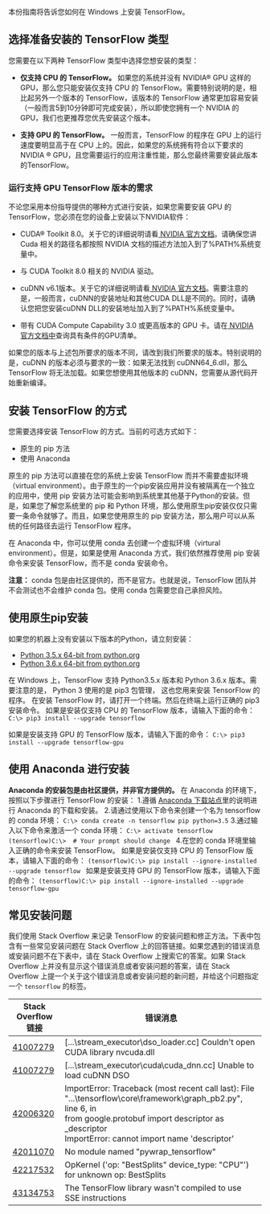 本份指南将告诉您如何在 Windows 上安装 TensorFlow。
## 选择准备安装的 TensorFlow 类型
您需要在以下两种 TensorFlow 类型中选择您想安装的类型：

-  **仅支持 CPU 的 TensorFlow。** 如果您的系统并没有 NVIDIA® GPU 这样的 GPU，那么您只能安装仅支持 CPU 的 TensorFlow。需要特别说明的是，相比起另外一个版本的 TensorFlow，该版本的 TensorFlow 通常更加容易安装（一般而言5到10分钟即可完成安装），所以即使您拥有一个 NVIDIA 的 GPU，我们也更推荐您优先安装这个版本。


- **支持 GPU 的 TensorFlow。** 一般而言，TensorFlow 的程序在 GPU 上的运行速度要明显高于在 CPU 上的。因此，如果您的系统拥有符合以下要求的 NVIDIA ® GPU，且您需要运行的应用注重性能，那么您最终需要安装此版本的TensorFlow。

### 运行支持 GPU TensorFlow 版本的需求
不论您采用本份指导提供的哪种方式进行安装，如果您需要安装 GPU 的 TensorFlow，您必须在您的设备上安装以下NVIDIA软件：

- CUDA® Toolkit 8.0。关于它的详细说明请看[ NVIDIA 官方文档](http://docs.nvidia.com/cuda/cuda-installation-guide-microsoft-windows/)。请确保您讲 Cuda 相关的路径名都按照 NVIDIA 文档的描述方法加入到了%PATH%系统变量中。

- 与 CUDA Toolkit 8.0 相关的 NVIDIA 驱动。

- cuDNN v6.1版本。关于它的详细说明请看[ NVIDIA 官方文档](http://docs.nvidia.com/cuda/cuda-installation-guide-microsoft-windows/)。需要注意的是，一般而言，cuDNN的安装地址和其他CUDA DLL是不同的。同时，请确认您把您安装cuDNN DLL的安装地址加入到了%PATH%系统变量中。

- 带有 CUDA Compute Capability 3.0 或更高版本的 GPU 卡。请在[ NVIDIA 官方文档中](http://docs.nvidia.com/cuda/cuda-installation-guide-microsoft-windows/)查询具有条件的GPU清单。

如果您的版本与上述包所要求的版本不同，请改到我们所要求的版本。特别说明的是，cuDNN 的版本必须与要求的一致：如果无法找到 cuDNN64_6.dll，那么 TensorFlow 将无法加载。如果您想使用其他版本的 cuDNN，您需要从源代码开始重新编译。

## 安装 TensorFlow 的方式
您需要选择安装 TensorFlow 的方式。当前的可选方式如下：
- 原生的 pip 方法
- 使用 Anaconda

原生的 pip 方法可以直接在您的系统上安装 TensorFlow 而并不需要虚拟环境（virtual environment）。由于原生的一个pip安装应用并没有被隔离在一个独立的应用中，使用 pip 安装方法可能会影响到系统里其他基于Python的安装。但是，如果您了解您系统里的 pip 和 Python 环境，那么使用原生pip安装仅仅只需要一条命令就够了。而且，如果您使用原生的 pip 安装方法，那么用户可以从系统的任何路径去运行 TensorFlow 程序。

在 Anaconda 中，你可以使用 conda 去创建一个虚拟环境（virtural environment）。但是，如果是使用 Anaconda 方式，我们依然推荐使用 pip 安装命令来安装 TensorFlow，而不是 conda 安装命令。

**注意：** conda 包是由社区提供的，而不是官方。也就是说，TensorFlow 团队并不会测试也不会维护 conda 包。使用 conda 包需要您自己承担风险。

## 使用原生pip安装
如果您的机器上没有安装以下版本的Python，请立刻安装：
- [Python 3.5.x 64-bit from python.org](https://www.python.org/downloads/release/python-352/)
- [Python 3.6.x 64-bit from python.org](https://www.python.org/downloads/release/python-362/)

在 Windows 上，TensorFlow 支持 Python3.5.x 版本和 Python 3.6.x 版本。需要注意的是， Python 3 使用的是 pip3 包管理， 这也您用来安装 TensorFlow 的程序。
在安装 TensorFlow 时，请打开一个终端。然后在终端上运行正确的 pip3 安装命令。 如果是安装仅支持 CPU 的 TensorFlow 版本，请输入下面的命令：
`C:\> pip3 install --upgrade tensorflow`

如果是安装支持 GPU 的 TensorFlow 版本，请输入下面的命令：
`C:\> pip3 install --upgrade tensorflow-gpu`

## 使用 Anaconda 进行安装
**Anaconda 的安装包是由社区提供，并非官方提供的。**
在 Anaconda 的环境下，按照以下步骤进行 TensorFlow 的安装：
1.遵循 [Anaconda 下载站点](https://www.anaconda.com/download/)里的说明进行 Anaconda 的下载和安装。 
2.请通过使用以下命令来创建一个名为 tensorflow 的 conda 环境：
`C:\> conda create -n tensorflow pip python=3.5`
3.通过输入以下命令来激活一个 conda 环境：
`C:\> activate tensorflow`
`(tensorflow)C:\>  # Your prompt should change `
4.在您的 conda 环境里输入正确的命令来安装 TensorFlow。 如果是安装仅支持 CPU 的 TensorFlow 版本，请输入下面的命令：
`(tensorflow)C:\> pip install --ignore-installed --upgrade tensorflow `
如果是安装支持 GPU 的 TensorFlow 版本，请输入下面的命令：
`(tensorflow)C:\> pip install --ignore-installed --upgrade tensorflow-gpu `

## 常见安装问题
我们使用 Stack Overflow 来记录 TensorFlow 的安装问题和修正方法。下表中包含有一些常见安装问题在 Stack Overflow 上的回答链接。如果您遇到的错误消息或安装问题不在下表中，请在 Stack Overflow 上搜索它的答案。如果 Stack Overflow 上并没有显示这个错误消息或者安装问题的答案，请在 Stack Overflow 上提一个关于这个错误消息或者安装问题的新问题，并给这个问题指定一个 `tensorflow` 的标签。

| Stack Overflow 链接 | 错误消息 |
| ---------- | --------------- |
| [41007279](https://stackoverflow.com/questions/41007279/tensorflow-on-windows-couldnt-open-cuda-library-cudnn64-5-dll) | [...\stream_executor\dso_loader.cc] Couldn't open CUDA library nvcuda.dll |
| [41007279](https://stackoverflow.com/questions/41007279/tensorflow-on-windows-couldnt-open-cuda-library-cudnn64-5-dll) | [...\stream_executor\cuda\cuda_dnn.cc] Unable to load cuDNN DSO |
| [42006320](https://stackoverflow.com/questions/42011070/on-windows-running-import-tensorflow-generates-no-module-named-pywrap-tenso) | ImportError: Traceback (most recent call last):  File "...\tensorflow\core\framework\graph_pb2.py", line 6, in  <br>from google.protobuf import descriptor as _descriptor  <br>ImportError: cannot import name 'descriptor'  |
| [42011070](https://stackoverflow.com/questions/42011070/on-windows-running-import-tensorflow-generates-no-module-named-pywrap-tenso) | No module named "pywrap_tensorflow" |
| [42217532](https://stackoverflow.com/questions/42217532/tensorflow-version-1-0-0-rc2-on-windows-opkernel-op-bestsplits-device-typ) | OpKernel ('op: "BestSplits" device_type: "CPU"') for unknown op: BestSplits |
| [43134753](https://stackoverflow.com/questions/43134753/tensorflow-wasnt-compiled-to-use-sse-etc-instructions-but-these-are-availab) | The TensorFlow library wasn't compiled to use SSE instructions |
